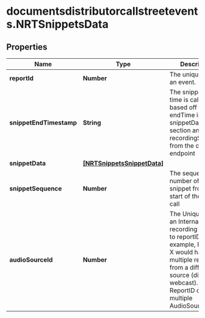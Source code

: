 # documentsdistributorcallstreetevents.NRTSnippetsData

## Properties

Name | Type | Description | Notes
------------ | ------------- | ------------- | -------------
**reportId** | **Number** | The unique ID for an event. | [optional] 
**snippetEndTimestamp** | **String** | The snippet end time is calculated based off the endTime in the snippetData section and the recordingStartTime from the calls endpoint  | [optional] 
**snippetData** | [**[NRTSnippetsSnippetData]**](NRTSnippetsSnippetData.md) |  | [optional] 
**snippetSequence** | **Number** | The sequence number of the snippet from the start of the current call  | [optional] 
**audioSourceId** | **Number** | The Unique ID for an Internal recording specific to reportID. For example, ReportID X would have multiple recordings from a different source (dial-in or webcast). One ReportID can have multiple AudioSource ids. | [optional] 


